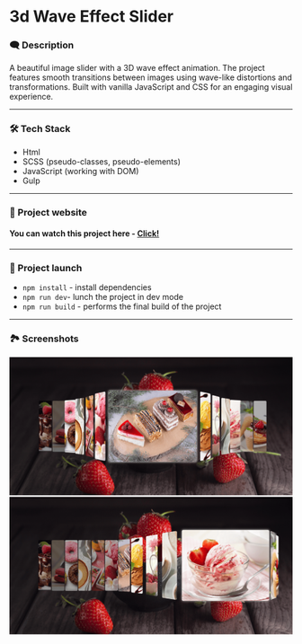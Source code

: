 # 3d Wave Effect Slider

### 🗨️ Description

A beautiful image slider with a 3D wave effect animation. The project features smooth transitions between images using wave-like distortions and transformations. Built with vanilla JavaScript and CSS for an engaging visual experience.

---

### 🛠️ Tech Stack

- Html
- SCSS (pseudo-classes, pseudo-elements)
- JavaScript (working with DOM)
- Gulp

---

### 📱 Project website

#### You can watch this project here - [Click!](https://nathanbailie.github.io/3d-wave-effect-slider/ 'Click to visit')

---

### 🚀 Project launch

- `npm install` - install dependencies
- `npm run dev`- lunch the project in dev mode
- `npm run build` - performs the final build of the project

---

### 🏞️ Screenshots

<img src="https://github.com/NathanBailie/3d-wave-effect-slider/raw/main/src/assets/screenshots/sc1.png" width="700" />
<img src="https://github.com/NathanBailie/3d-wave-effect-slider/raw/main/src/assets/screenshots/sc2.png" width="700" />
